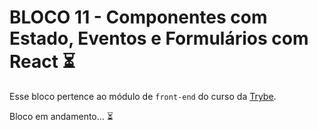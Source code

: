 # BLOCO 11 - Componentes com Estado, Eventos e Formulários com React :hourglass_flowing_sand:



Esse bloco pertence ao módulo de `front-end` do curso da [Trybe](https://www.betrybe.com/). 

Bloco em andamento... :hourglass_flowing_sand:

